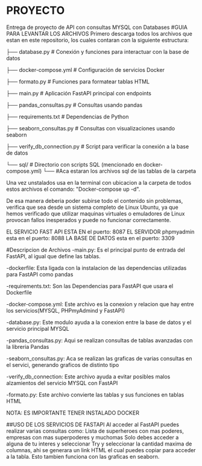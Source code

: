 # PROYECTO
Entrega de proyecto de API con consultas MYSQL con Databases
#GUIA PARA LEVANTAR LOS ARCHIVOS
Primero descarga todos los archivos que estan en este repositorio, los cuales contaran con la siguiente estructura:

├── database.py              # Conexión y funciones para interactuar con la base de datos

├── docker-compose.yml       # Configuración de servicios Docker

├── formato.py               # Funciones para formatear tablas HTML

├── main.py                  # Aplicación FastAPI principal con endpoints

├── pandas_consultas.py      # Consultas usando pandas

├── requirements.txt         # Dependencias de Python

├── seaborn_consultas.py     # Consultas con visualizaciones usando seaborn

├── verify_db_connection.py  # Script para verificar la conexión a la base de datos

└── sql/                     # Directorio con scripts SQL (mencionado en docker-compose.yml)
    └── #Aca estaran los archivos sql de las tablas de la carpeta
    
Una vez unstalados usa en la terminal con ubicacion a la carpeta de todos estos archivos el comando: "Docker-compose up -d".

De esa manera deberia poder subirse todo el contenido sin problemas, verifica que sea desde un sistema completo de Linux Ubuntu, ya que hemos verificado que utilizar maquinas virtuales o emuladores de Linux provocan fallos inesperados y puede no funcionar correctamente.

EL SERVICIO FAST API ESTA EN el puerto: 8087
EL SERVIDOR phpmyadmin esta en el puerto: 8088
LA BASE DE DATOS esta en el puerto: 3309

#Descripcion de Archivos
-main.py: Es el principal punto de entrada del FastAPI, al igual que define las tablas.

-dockerfile: Esta ligada con la instalacion de las dependencias utilizadas para FastAPI como pandas

-requirements.txt: Son las Dependencias para FastAPI que usara el Dockerfile

-docker-compose.yml: Este archivo es la conexion y relacion que hay entre los servicios(MYSQL, PHPmyAdmind y FastAPI)

-database.py: Este modulo ayuda a la conexion entre la base de datos y el servicio principal MYSQL

-pandas_consultas.py: Aqui se realizan consultas de tablas avanzadas con la libreria Pandas

-seaborn_consultas.py: Aca se realizan las graficas de varias consultas en el servici, generando graficos de distinto tipo

-verify_db_connection: Este archivo ayuda a evitar posibles malos alzamientos del servicio MYSQL con FastAPI

-formato.py: Este archivo convierte las tablas y sus funciones en tablas HTML

NOTA: ES IMPORTANTE TENER INSTALADO DOCKER

##USO DE LOS SERVICIOS DE FASTAPI
Al acceder al FastAPI puedes realizar varias consultas como: Lista de superheroes con mas poderes, empresas con mas superpoderes y muchomas
Solo debes acceder a alguna de tu interes y seleccionar Try y seleccionar la cantidad maxima de columnas, ahi se generara un link HTML el cual puedes copiar para acceder a la tabla.
Esto tambien funciona con las graficas en seaborn.

